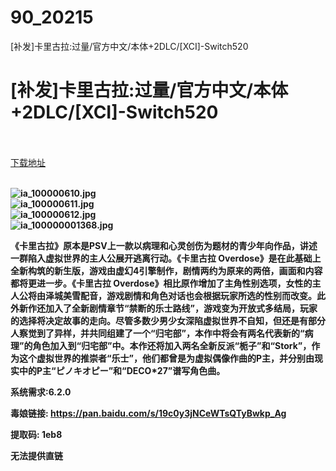 # 90_20215
[补发]卡里古拉:过量/官方中文/本体+2DLC/[XCI]-Switch520
# [补发]卡里古拉:过量/官方中文/本体+2DLC/[XCI]-Switch520
 <br/></br>
[下载地址](https://www.switch520.cc/article/20215 "下载地址")
<br/></br>

<p><strong><img title="ia_100000610.jpg" src="https://www.switch520.cc/muke_img/2021_07_14_a663c4c06e3ba.jpg" alt="ia_100000610.jpg"></strong><br>
<strong><img title="ia_100000611.jpg" src="https://www.switch520.cc/muke_img/2021_07_14_aa402fdd5d7b6.jpg" alt="ia_100000611.jpg"></strong><br>
<strong><img title="ia_100000612.jpg" src="https://www.switch520.cc/muke_img/2021_07_14_24caceec81dad.jpg" alt="ia_100000612.jpg"></strong><br>
<strong><img title="ia_100000001368.jpg" src="https://www.switch520.cc/muke_img/2021_07_14_482402a517ed7.jpg" alt="ia_100000001368.jpg">&nbsp;</strong></p>
<p><strong>《卡里古拉》原本是PSV上一款以病理和心灵创伤为题材的青少年向作品，讲述一群陷入虚拟世界的主人公展开逃离行动。《卡里古拉 Overdose》是在此基础上全新构筑的新生版，游戏由虚幻4引擎制作，剧情两约为原来的两倍，画面和内容都将更进一步。《卡里古拉 Overdose》相比原作增加了主角性别选项，女性的主人公将由泽城美雪配音，游戏剧情和角色对话也会根据玩家所选的性别而改变。此外新作还加入了全新剧情章节“禁断的乐士路线”，游戏变为开放式多结局，玩家的选择将决定故事的走向。尽管多数少男少女深陷虚拟世界不自知，但还是有部分人察觉到了异样，并共同组建了一个“归宅部”，本作中将会有两名代表新的“病理”的角色加入到“归宅部”中。本作还将加入两名全新反派“栀子”和“Stork”，作为这个虚拟世界的推崇者“乐士”，他们都曾是为虚拟偶像作曲的P主，并分别由现实中的P主“ピノキオピー”和“DECO*27”谱写角色曲。</strong></p>
<p><strong>系统需求:6.2.0</strong></p>
<p><strong>毒娘链接: <a href="https://pan.baidu.com/s/19c0y3jNCeWTsQTyBwkp_Ag">https://pan.baidu.com/s/19c0y3jNCeWTsQTyBwkp_Ag </a></strong></p>
<p><strong>提取码: 1eb8</strong></p>
<p><strong>无法提供直链</strong></p>
